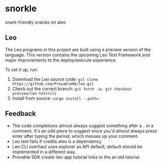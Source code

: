 # snorkle
snark-friendly oracles on aleo


## Leo

The Leo programs in this project are built using a preview version of the language.
This version contains the upcoming Leo Test Framework and major improvements to the deploy/execute experience.

To set it up, run:
1. Download the Leo source code: `git clone https://github.com/ProvableHQ/leo.git`
2. Check out the correct branch: `git fetch -a; git checkout preview/leo-test+cli`
3. Install from source: `cargo install --path=.`


## Feedback

- The code completions almost always suggest something after a `.` in a comment. 
  It's an odd place to suggest since you'd almost always press enter after typing the period, which messes up your comment.
- Leo test fails if credits.aleo is a dependency
- Leo CLI overhaul uses explorer as API default, default should be implemented in a different way.
- Provable SDK create-leo-app tutorial links to the an old tutorial.
